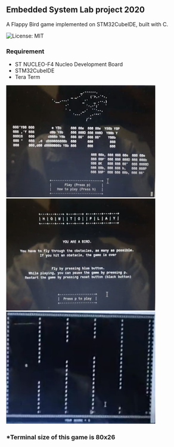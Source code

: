 ## Embedded System Lab project 2020
A Flappy Bird game implemented on STM32CubeIDE, built with C.

![License: MIT](https://img.shields.io/badge/License-MIT-blue.svg)

### Requirement
- ST NUCLEO-F4 Nucleo Development Board
- STM32CubeIDE
- Tera Term

<img src="https://github.com/endowp/Flappy-Bird-STM32CubeIDE/blob/master/image/Screenshot_1.jpg" width="400" height="300">
<img src="https://github.com/endowp/Flappy-Bird-STM32CubeIDE/blob/master/image/Screenshot_2.jpg" width="400" height="300">
<img src="https://github.com/endowp/Flappy-Bird-STM32CubeIDE/blob/master/image/Screenshot_3.jpg" width="400" height="300">

### *Terminal size of this game is 80x26
